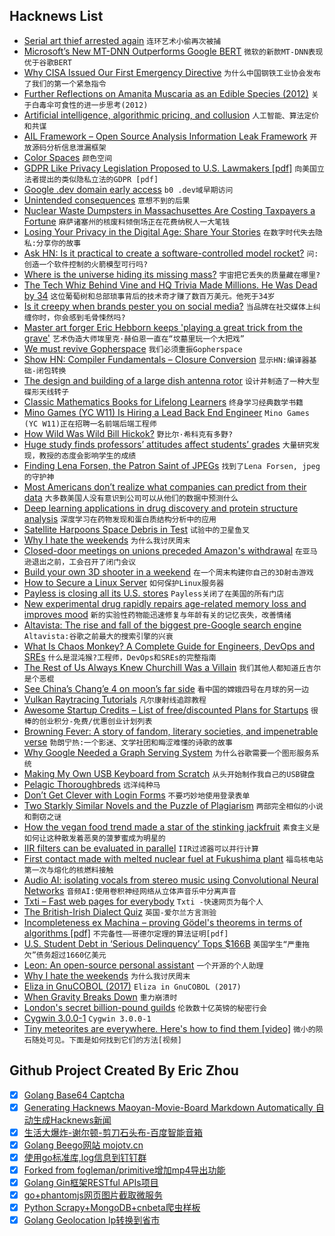 ## Hacknews List


- [Serial art thief arrested again](https://www.theartnewspaper.com/news/serial-art-thief-stephane-breitwieser-arrested-again)  `连环艺术小偷再次被捕`
- [Microsoft’s New MT-DNN Outperforms Google BERT](https://medium.com/syncedreview/microsofts-new-mt-dnn-outperforms-google-bert-b5fa15b1a03e)  `微软的新款MT-DNN表现优于谷歌BERT`
- [Why CISA Issued Our First Emergency Directive](https://cyber.dhs.gov/blog/#why-cisa-issued-our-first-emergency-directive)  `为什么中国钢铁工业协会发布了我们的第一个紧急指令`
- [Further Reflections on Amanita Muscaria as an Edible Species (2012)](https://bayareamushrooms.org/education/further_reflections_amanita_muscaria.html)  `关于白毒伞可食性的进一步思考(2012)`
- [Artificial intelligence, algorithmic pricing, and collusion](https://voxeu.org/article/artificial-intelligence-algorithmic-pricing-and-collusion)  `人工智能、算法定价和共谋`
- [AIL Framework – Open Source Analysis Information Leak Framework](https://github.com/CIRCL/AIL-framework)  `开放源码分析信息泄漏框架`
- [Color Spaces](https://ciechanow.ski/color-spaces/)  `颜色空间`
- [GDPR Like Privacy Legislation Proposed to U.S. Lawmakers [pdf]](https://www.gao.gov/assets/700/696437.pdf)  `向美国立法者提出的类似隐私立法的GDPR [pdf]`
- [Google .dev domain early access](https://domains.google/tld/dev/)  `b0 .dev域早期访问`
- [Unintended consequences](https://en.wikipedia.org/wiki/Unintended_consequences)  `意想不到的后果`
- [Nuclear Waste Dumpsters in Massachusettes Are Costing Taxpayers a Fortune](http://www.bostonglobe.com/metro/2019/01/31/these-dumpsters-old-nuclear-waste-are-costing-you-billions/lw7aIpcWOhmn3ThjeqEnVP/story.html)  `麻萨诸塞州的核废料倾倒场正在花费纳税人一大笔钱`
- [Losing Your Privacy in the Digital Age: Share Your Stories](https://www.nytimes.com/2019/02/13/opinion/internet-privacy.html)  `在数字时代失去隐私:分享你的故事`
- [Ask HN: Is it practical to create a software-controlled model rocket?](item?id=19180181)  `问:创造一个软件控制的火箭模型可行吗?`
- [Where is the universe hiding its missing mass?](https://phys.org/news/2019-02-universe-mass.html)  `宇宙把它丢失的质量藏在哪里?`
- [The Tech Whiz Behind Vine and HQ Trivia Made Millions. He Was Dead by 34](https://www.wsj.com/articles/the-tech-whiz-behind-vine-and-hq-trivia-made-millions-in-his-20s-he-was-dead-by-34-11550283078)  `这位葡萄树和总部琐事背后的技术奇才赚了数百万美元。他死于34岁`
- [Is it creepy when brands pester you on social media?](https://shkspr.mobi/blog/2019/02/is-it-creepy-when-brands-pester-you-on-social-media/)  `当品牌在社交媒体上纠缠你时，你会感到毛骨悚然吗?`
- [Master art forger Eric Hebborn keeps &#39;playing a great trick from the grave&#39;](https://www.cbc.ca/radio/day6/episode-428-bissonnette-s-sentence-art-forgery-k-pop-at-the-grammys-leolist-human-trafficking-and-more-1.5009885/how-master-art-forger-eric-hebborn-keeps-playing-a-great-trick-from-the-grave-1.5009931)  `艺术伪造大师埃里克·赫伯恩一直在“坟墓里玩一个大把戏”`
- [We must revive Gopherspace](https://box.matto.nl/revivegopher.html)  `我们必须重振Gopherspace`
- [Show HN: Compiler Fundamentals – Closure Conversion](https://gist.github.com/rain-1/36c4851b7c29cf8e42f23ba6eec37be6)  `显示HN:编译器基础-闭包转换`
- [The design and building of a large dish antenna rotor](http://www.astrosurf.com/luxorion/dish-antenna-building.htm)  `设计并制造了一种大型碟形天线转子`
- [Classic Mathematics Books for Lifelong Learners](https://medium.com/however-mathematics/13-classic-mathematics-books-for-lifelong-learners-7ec2759142da)  `终身学习经典数学书籍`
- [Mino Games (YC W11) Is Hiring a Lead Back End Engineer](https://mino-games.workable.com/j/4B58AD66BE)  `Mino Games (YC W11)正在招聘一名前端后端工程师`
- [How Wild Was Wild Bill Hickok?](https://www.nytimes.com/2019/02/14/books/review/tom-clavin-wild-bill-biography-james-butler-hickok.html)  `野比尔·希科克有多野?`
- [Huge study finds professors’ attitudes affect students’ grades](https://arstechnica.com/science/2019/02/huge-study-finds-professors-attitudes-affect-students-grades/)  `大量研究发现，教授的态度会影响学生的成绩`
- [Finding Lena Forsen, the Patron Saint of JPEGs](https://www.wired.com/story/finding-lena-the-patron-saint-of-jpegs/)  `找到了Lena Forsen, jpeg的守护神`
- [Most Americans don’t realize what companies can predict from their data](https://theconversation.com/most-americans-dont-realize-what-companies-can-predict-from-their-data-110760)  `大多数美国人没有意识到公司可以从他们的数据中预测什么`
- [Deep learning applications in drug discovery and protein structure analysis](https://msapaydin.wordpress.com/2019/02/16/on-protein-representations-for-drug-discovery-with-deep-learning-applications/)  `深度学习在药物发现和蛋白质结构分析中的应用`
- [Satellite Harpoons Space Debris in Test](https://www.theverge.com/2019/2/15/18226051/satellite-spear-space-debris-harpoon)  `试验中的卫星鱼叉`
- [Why I hate the weekends](https://www.cdahmedeh.net/blog/2017/4/15/why-i-hate-the-weekends)  `为什么我讨厌周末`
- [Closed-door meetings on unions preceded Amazon&#39;s withdrawal](https://www.newsday.com/news/region-state/amazon-labor-1.27345235)  `在亚马逊退出之前，工会召开了闭门会议`
- [Build your own 3D shooter in a weekend](https://github.com/ssloy/tinyraycaster)  `在一个周末构建你自己的3D射击游戏`
- [How to Secure a Linux Server](https://github.com/imthenachoman/How-To-Secure-A-Linux-Server)  `如何保护Linux服务器`
- [Payless is closing all its U.S. stores](https://www.cnn.com/2019/02/15/business/payless-closing-stores-bankrupt/index.html)  `Payless关闭了在美国的所有门店`
- [New experimental drug rapidly repairs age-related memory loss and improves mood](https://newatlas.com/experimental-drug-prevents-memory-loss-depression/58489/)  `新的实验性药物能迅速修复与年龄有关的记忆丧失，改善情绪`
- [Altavista: The rise and fall of the biggest pre-Google search engine](https://digital.com/about/altavista/)  `Altavista:谷歌之前最大的搜索引擎的兴衰`
- [What Is Chaos Monkey? A Complete Guide for Engineers, DevOps and SREs](https://www.gremlin.com/chaos-monkey/)  `什么是混沌猴?工程师，DevOps和SREs的完整指南`
- [The Rest of Us Always Knew Churchill Was a Villain](https://www.bloomberg.com/opinion/articles/2019-02-16/churchill-was-more-villain-than-hero-in-britain-s-colonies)  `我们其他人都知道丘吉尔是个恶棍`
- [See China’s Chang’e 4 on moon’s far side](https://earthsky.org/space/new-images-lro-change-4-moon-far-side)  `看中国的嫦娥四号在月球的另一边`
- [Vulkan Raytracing Tutorials](https://iorange.github.io/)  `凡尔康射线追踪教程`
- [Awesome Startup Credits – List of free/discounted Plans for Startups](https://github.com/dakshshah96/awesome-startup-credits)  `很棒的创业积分-免费/优惠创业计划列表`
- [Browning Fever: A story of fandom, literary societies, and impenetrable verse](https://www.laphamsquarterly.org/roundtable/browning-fever)  `勃朗宁热:一个影迷、文学社团和晦涩难懂的诗歌的故事`
- [Why Google Needed a Graph Serving System](https://blog.dgraph.io/post/why-google-needed-graph-serving-system/)  `为什么谷歌需要一个图形服务系统`
- [Making My Own USB Keyboard from Scratch](http://blakesmith.me/2019/01/16/making-my-own-usb-keyboard-from-scratch.html)  `从头开始制作我自己的USB键盘`
- [Pelagic Thoroughbreds](https://www.newcriterion.com/issues/2019/2/pelagic-thoroughbreds)  `远洋纯种马`
- [Don’t Get Clever with Login Forms](http://bradfrost.com/blog/post/dont-get-clever-with-login-forms/)  `不要巧妙地使用登录表单`
- [Two Starkly Similar Novels and the Puzzle of Plagiarism](https://www.nytimes.com/2019/02/14/books/dan-mallory-plagiarism.html)  `两部完全相似的小说和剽窃之谜`
- [How the vegan food trend made a star of the stinking jackfruit](https://www.theguardian.com/world/2019/feb/16/jackfruit-stinking-vegan-food-trend-star)  `素食主义是如何让这种散发着恶臭的菠萝蜜成为明星的`
- [IIR filters can be evaluated in parallel](https://raphlinus.github.io/audio/2019/02/14/parallel-iir.html)  `IIR过滤器可以并行计算`
- [First contact made with melted nuclear fuel at Fukushima plant](http://www.asahi.com/ajw/articles/AJ201902140041.html)  `福岛核电站第一次与熔化的核燃料接触`
- [Audio AI: isolating vocals from stereo music using Convolutional Neural Networks](https://towardsdatascience.com/audio-ai-isolating-vocals-from-stereo-music-using-convolutional-neural-networks-210532383785)  `音频AI:使用卷积神经网络从立体声音乐中分离声音`
- [Txti – Fast web pages for everybody](http://txti.es/)  `Txti -快速网页为每个人`
- [The British-Irish Dialect Quiz](https://www.nytimes.com/interactive/2019/02/15/upshot/british-irish-dialect-quiz.html)  `英国-爱尔兰方言测验`
- [Incompleteness ex Machina – proving Gödel&#39;s theorems in terms of algorithms [pdf]](https://www.scottaaronson.com/incompleteness.pdf)  `不完备性——哥德尔定理的算法证明[pdf]`
- [U.S. Student Debt in ‘Serious Delinquency’ Tops $166B](https://www.bloombergquint.com/business/u-s-student-debt-in-serious-delinquency-tops-166-billion)  `美国学生“严重拖欠”债务超过1660亿美元`
- [Leon: An open-source personal assistant](https://github.com/leon-ai/leon)  `一个开源的个人助理`
- [Why I hate the weekends](https://www.cdahmedeh.net/blog/2017/4/15/why-i-hate-the-weekends#comments-58f2b164414fb52e416832ff=)  `为什么我讨厌周末`
- [Eliza in GnuCOBOL (2017)](https://sourceforge.net/p/open-cobol/contrib/514/tree//trunk/samples/eliza/eliza.lst)  `Eliza in GnuCOBOL (2017)`
- [When Gravity Breaks Down](http://nautil.us/blog/when-gravity-breaks-down)  `重力崩溃时`
- [London&#39;s secret billion-pound guilds](https://www.bbc.co.uk/news/business-46781809)  `伦敦数十亿英镑的秘密行会`
- [Cygwin 3.0.0-1](https://cygwin.com/ml/cygwin/2019-02/msg00229.html)  `Cygwin 3.0.0-1`
- [Tiny meteorites are everywhere. Here&#39;s how to find them [video]](https://www.youtube.com/watch?v=9q3uNcJh4pc)  `微小的陨石随处可见。下面是如何找到它们的方法[视频]`

## Github Project Created By Eric Zhou

- [x] [Golang Base64 Captcha](https://github.com/mojocn/base64Captcha)
- [x] [Generating Hacknews Maoyan-Movie-Board Markdown Automatically 自动生成Hacknews新闻](https://github.com/dejavuzhou/md-genie)
- [x] [生活大爆炸-谢尔顿-剪刀石头布-百度智能音箱](https://github.com/mojocn/dueros-bang-game)
- [x] [Golang Beego网站 mojotv.cn](https://github.com/mojocn/www.mojotv.cn)
- [x] [使用go标准库,log信息到钉钉群](https://github.com/mojocn/dooger)
- [x] [Forked from fogleman/primitive增加mp4导出功能](https://github.com/mojocn/primitive)
- [x] [Golang Gin框架RESTful APIs项目](https://github.com/JJJJJJJerk/ezier-golang-web-api-framework)
- [x] [go+phantomjs网页图片截取微服务](https://github.com/mojocn/screen_shot)
- [x] [Python Scrapy+MongoDB+cnbeta爬虫样板](https://github.com/mojocn/scrapy_mongodb_boilerplate_cnbeta)
- [x] [Golang Geolocation Ip转换到省市](https://github.com/mojocn/ip2location)